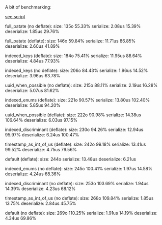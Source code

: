 <!-- Parsec Cloud (https://parsec.cloud) Copyright (c) BUSL-1.1 2016-present Scille SAS -->

A bit of benchmarking:

[see script](./10aa-serialization-format-v2/bench_user_certif.py)

full_patate (no deflate):
    size: 135o 55.33%
    serialize: 2.08us 15.39%
    deserialize: 1.85us 29.76%

full_patate (deflate):
    size: 146o 59.84%
    serialize: 11.71us 86.85%
    deserialize: 2.60us 41.89%

indexed_keys (deflate):
    size: 184o 75.41%
    serialize: 11.95us 88.64%
    deserialize: 4.84us 77.93%

indexed_keys (no deflate):
    size: 206o 84.43%
    serialize: 1.96us 14.52%
    deserialize: 3.96us 63.78%

uuid_when_possible (no deflate):
    size: 215o 88.11%
    serialize: 2.19us 16.28%
    deserialize: 5.07us 81.62%

indexed_enums (deflate):
    size: 221o 90.57%
    serialize: 13.80us 102.40%
    deserialize: 5.85us 94.20%

uuid_when_possible (deflate):
    size: 222o 90.98%
    serialize: 14.38us 106.64%
    deserialize: 6.03us 97.15%

indexed_discriminant (deflate):
    size: 230o 94.26%
    serialize: 12.94us 95.97%
    deserialize: 6.24us 100.47%

timestamp_as_int_of_us (deflate):
    size: 242o 99.18%
    serialize: 13.41us 99.52%
    deserialize: 4.75us 76.56%

default (deflate):
    size: 244o
    serialize: 13.48us
    deserialize: 6.21us

indexed_enums (no deflate):
    size: 245o 100.41%
    serialize: 1.97us 14.58%
    deserialize: 4.24us 68.36%

indexed_discriminant (no deflate):
    size: 253o 103.69%
    serialize: 1.94us 14.39%
    deserialize: 4.23us 68.12%

timestamp_as_int_of_us (no deflate):
    size: 268o 109.84%
    serialize: 1.85us 13.75%
    deserialize: 2.84us 45.75%

default (no deflate):
    size: 269o 110.25%
    serialize: 1.91us 14.19%
    deserialize: 4.34us 69.86%
